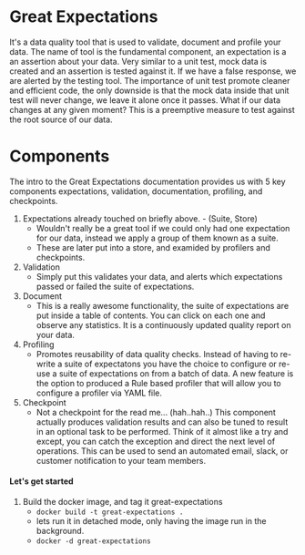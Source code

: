 # Great Expectations
It's a data quality tool that is used to validate, document and profile your data. The name of tool is the fundamental component, an expectation is a an assertion about your data. Very similar to a unit test, mock data is created and an assertion is tested against it. If we have a false response, we are alerted by the testing tool. The importance of unit test promote cleaner and efficient code, the only downside is that the mock data inside that unit test will never change, we leave it alone once it passes. What if our data changes at any given moment? This is a preemptive measure to test against the root source of our data. 

# Components
The intro to the Great Expectations documentation provides us with 5 key components expectations, validation, documentation, profiling, and checkpoints. 
1. Expectations already touched on briefly above. - (Suite, Store) 
   - Wouldn't really be a great tool if we could only had one expectation for our data, instead we apply a group of them known as a suite. 
   - These are later put into a store, and examided by profilers and checkpoints. 
2. Validation
   - Simply put this validates your data, and alerts which expectations passed or failed the suite of expectations. 
3. Document
   - This is a really awesome functionality, the suite of expectations are put inside a table of contents. You can click on each one and observe any statistics. It is a continuously updated quality report on your data. 
4. Profiling 
   - Promotes reusability of data quality checks. Instead of having to re-write a suite of expectatons you have the choice to configure or re-use a suite of expectations on from a batch of data. A new feature is the option to produced a Rule based profiler that will allow you to configure a profiler via YAML file. 
5. Checkpoint
   - Not a checkpoint for the read me... (hah..hah..) This component actually produces validation results and can also be tuned to result in an optional task to be performed. Think of it almost like a try and except, you can catch the exception and direct the next level of operations. This can be used to send an automated email, slack, or customer notification to your team members. 

#### Let's get started 
1. Build the docker image, and tag it great-expectations
   - `docker build -t great-expectations .` 
   - lets run it in detached mode, only having the image run in the background. 
   - `docker -d great-expectations`

